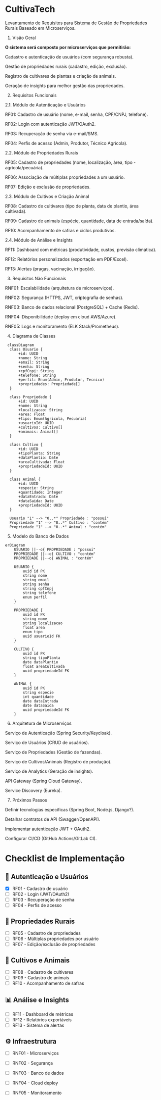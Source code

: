 # CultivaTech

Levantamento de Requisitos para Sistema de Gestão de Propriedades Rurais Baseado em Microserviços.

1. Visão Geral

**O sistema será composto por microserviços que permitirão:**

Cadastro e autenticação de usuários (com segurança robusta).

Gestão de propriedades rurais (cadastro, edição, exclusão).

Registro de cultivares de plantas e criação de animais.

Geração de insights para melhor gestão das propriedades.

2. Requisitos Funcionais

2.1. Módulo de Autenticação e Usuários

RF01: Cadastro de usuário (nome, e-mail, senha, CPF/CNPJ, telefone).

RF02: Login com autenticação JWT/OAuth2.

RF03: Recuperação de senha via e-mail/SMS.

RF04: Perfis de acesso (Admin, Produtor, Técnico Agrícola).

2.2. Módulo de Propriedades Rurais

RF05: Cadastro de propriedades (nome, localização, área, tipo - agrícola/pecuária).

RF06: Associação de múltiplas propriedades a um usuário.

RF07: Edição e exclusão de propriedades.

2.3. Módulo de Cultivos e Criação Animal

RF08: Cadastro de cultivares (tipo de planta, data de plantio, área cultivada).

RF09: Cadastro de animais (espécie, quantidade, data de entrada/saída).

RF10: Acompanhamento de safras e ciclos produtivos.

2.4. Módulo de Análise e Insights

RF11: Dashboard com métricas (produtividade, custos, previsão climática).

RF12: Relatórios personalizados (exportação em PDF/Excel).

RF13: Alertas (pragas, vacinação, irrigação).

3. Requisitos Não Funcionais

RNF01: Escalabilidade (arquitetura de microserviços).

RNF02: Segurança (HTTPS, JWT, criptografia de senhas).

RNF03: Banco de dados relacional (PostgreSQL) + Cache (Redis).

RNF04: Disponibilidade (deploy em cloud AWS/Azure).

RNF05: Logs e monitoramento (ELK Stack/Prometheus).

4. Diagrama de Classes

```mermaid
 classDiagram
  class Usuario {
      +id: UUID
      +nome: String
      +email: String
      +senha: String
      +cpfCnpj: String
      +telefone: String
      +perfil: Enum(Admin, Produtor, Tecnico)
      +propriedades: Propriedade[]
  }

  class Propriedade {
      +id: UUID
      +nome: String
      +localizacao: String
      +area: Float
      +tipo: Enum(Agricola, Pecuaria)
      +usuarioId: UUID
      +cultivos: Cultivo[]
      +animais: Animal[]
  }

  class Cultivo {
      +id: UUID
      +tipoPlanta: String
      +dataPlantio: Date
      +areaCultivada: Float
      +propriedadeId: UUID
  }

  class Animal {
      +id: UUID
      +especie: String
      +quantidade: Integer
      +dataEntrada: Date
      +dataSaida: Date
      +propriedadeId: UUID
  }

  Usuario "1" --> "0..*" Propriedade : "possui"
  Propriedade "1" --> "0..*" Cultivo : "contém"
  Propriedade "1" --> "0..*" Animal : "contém"
```

5. Modelo do Banco de Dados

```mermaid
erDiagram
    USUARIO ||--o{ PROPRIEDADE : "possui"
    PROPRIEDADE ||--o{ CULTIVO : "contém"
    PROPRIEDADE ||--o{ ANIMAL : "contém"

    USUARIO {
        uuid id PK
        string nome
        string email
        string senha
        string cpfCnpj
        string telefone
        enum perfil
    }

    PROPRIEDADE {
        uuid id PK
        string nome
        string localizacao
        float area
        enum tipo
        uuid usuarioId FK
    }

    CULTIVO {
        uuid id PK
        string tipoPlanta
        date dataPlantio
        float areaCultivada
        uuid propriedadeId FK
    }

    ANIMAL {
        uuid id PK
        string especie
        int quantidade
        date dataEntrada
        date dataSaida
        uuid propriedadeId FK
    }
```

6. Arquitetura de Microserviços

Serviço de Autenticação (Spring Security/Keycloak).

Serviço de Usuários (CRUD de usuários).

Serviço de Propriedades (Gestão de fazendas).

Serviço de Cultivos/Animais (Registro de produção).

Serviço de Analytics (Geração de insights).

API Gateway (Spring Cloud Gateway).

Service Discovery (Eureka).

7. Próximos Passos

Definir tecnologias específicas (Spring Boot, Node.js, Django?).

Detalhar contratos de API (Swagger/OpenAPI).

Implementar autenticação JWT + OAuth2.

Configurar CI/CD (GitHub Actions/GitLab CI).

# Checklist de Implementação

## 🔐 Autenticação e Usuários

- [x] RF01 - Cadastro de usuário
- [ ] RF02 - Login (JWT/OAuth2)
- [ ] RF03 - Recuperação de senha
- [ ] RF04 - Perfis de acesso

## 🌱 Propriedades Rurais

- [ ] RF05 - Cadastro de propriedades
- [ ] RF06 - Múltiplas propriedades por usuário
- [ ] RF07 - Edição/exclusão de propriedades

## 🐄 Cultivos e Animais

- [ ] RF08 - Cadastro de cultivares
- [ ] RF09 - Cadastro de animais
- [ ] RF10 - Acompanhamento de safras

## 📊 Análise e Insights

- [ ] RF11 - Dashboard de métricas
- [ ] RF12 - Relatórios exportáveis
- [ ] RF13 - Sistema de alertas

## ⚙️ Infraestrutura

- [ ] RNF01 - Microserviços
- [ ] RNF02 - Segurança
- [ ] RNF03 - Banco de dados
- [ ] RNF04 - Cloud deploy
- [ ] RNF05 - Monitoramento



<!-- 
✅ Arquivo docker-compose.yml:
docker-compose.yml orquestra 6 containers principais dentro de uma rede chamada cultivatech-net:

discovery-server (Spring Eureka)
config-server (Spring Cloud Config)
api-gateway (Spring Cloud Gateway)
auth-service (Node.js - autenticação de usuários)
auth-db (MySQL - banco para o auth-service)
auth-frontend (React - interface do usuário)

🔧 Explicação dos serviços do seu projeto CultivaTech:
🧠 discovery-server
Função: Servidor Eureka do Spring Cloud, responsável por registrar e descobrir microserviços.
Porta: 8761 (externa 8762)
Healthcheck: Verifica se está saudável pela URL /actuator/health.

⚙️ config-server
Função: Fornece arquivos de configuração centralizados para os serviços Spring.
Depende de: discovery-server (só inicia quando ele estiver saudável).
Healthcheck: também consulta /config/actuator/health.

🌐 api-gateway
Função: Gateway central que recebe requisições externas e redireciona para os serviços corretos.
Porta: 8080 (acesso do sistema)
Depende de: discovery-server

🔐 auth-service (Node.js)
Função: Serviço de autenticação e gerenciamento de usuários.
Porta: 3000
Variáveis:
 - DB_HOST, DB_USER, DB_PASSWORD: conexão com o banco MySQL
 - JWT_SECRET: chave para autenticação via JWT
 - EUREKA_URL: registra-se no Eureka
Depende de: discovery-server e auth-db

💾 auth-db (MySQL)
Função: Banco de dados do serviço de autenticação
Volume:
 - Persistência dos dados (db-data)
 - Script SQL de inicialização (dump.sql)
 - Portas 3306
Healthcheck: Verifica se o MySQL está pronto

💻 auth-frontend (React)
Função: Interface web do sistema de login/autenticação
Porta: 5173
Depende de: api-gateway

🌐 Rede e Volumes
Rede: cultivatech-net conecta todos os serviços.
Volume: db-data para manter os dados do banco mesmo após reinicializações.

